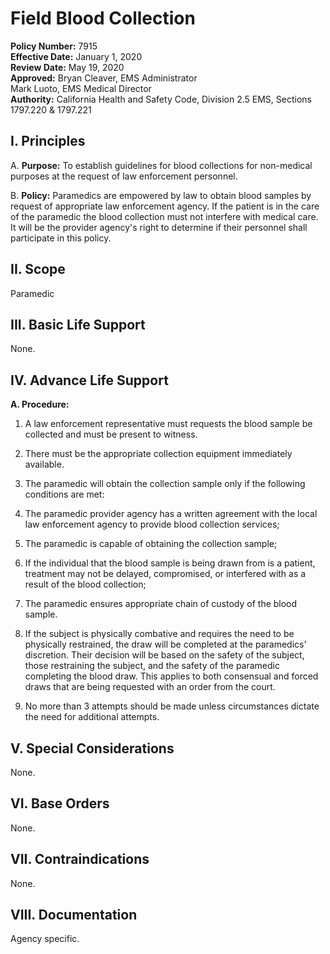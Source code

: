 # Field Blood Collection

**Policy Number:** 7915  
**Effective Date:** January 1, 2020  
**Review Date:** May 19, 2020  
**Approved:** Bryan Cleaver, EMS Administrator  
Mark Luoto, EMS Medical Director  
**Authority:** California Health and Safety Code, Division 2.5 EMS, Sections 1797.220 & 1797.221

## I. Principles

A. **Purpose:** To establish guidelines for blood collections for non-medical purposes at the request of law enforcement personnel.

B. **Policy:** Paramedics are empowered by law to obtain blood samples by request of appropriate law enforcement agency. If the patient is in the care of the paramedic the blood collection must not interfere with medical care. It will be the provider agency's right to determine if their personnel shall participate in this policy.

## II. Scope

Paramedic

## III. Basic Life Support

None.

## IV. Advance Life Support

**A. Procedure:**

1. A law enforcement representative must requests the blood sample be collected and must be present to witness.

2. There must be the appropriate collection equipment immediately available.

3. The paramedic will obtain the collection sample only if the following conditions are met:

4. The paramedic provider agency has a written agreement with the local law enforcement agency to provide blood collection services;

5. The paramedic is capable of obtaining the collection sample;

6. If the individual that the blood sample is being drawn from is a patient, treatment may not be delayed, compromised, or interfered with as a result of the blood collection;

7. The paramedic ensures appropriate chain of custody of the blood sample.

8. If the subject is physically combative and requires the need to be physically restrained, the draw will be completed at the paramedics' discretion. Their decision will be based on the safety of the subject, those restraining the subject, and the safety of the paramedic completing the blood draw. This applies to both consensual and forced draws that are being requested with an order from the court.

9. No more than 3 attempts should be made unless circumstances dictate the need for additional attempts.

## V. Special Considerations

None.

## VI. Base Orders

None.

## VII. Contraindications

None.

## VIII. Documentation

Agency specific.

